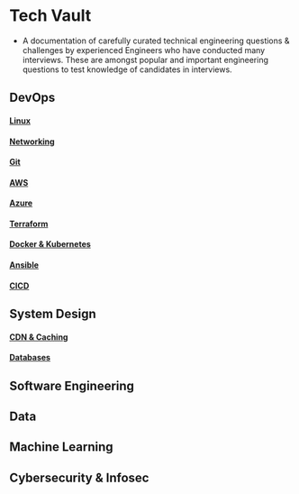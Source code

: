 # Tech Vault

-  A documentation of carefully curated technical engineering questions & challenges by experienced Engineers who have conducted many interviews. These are amongst popular and important engineering questions to test knowledge of candidates in interviews.

## DevOps

#### [Linux](https://moabukar.github.io/tech-vault-site/devops/linux/questions)

#### [Networking](https://moabukar.github.io/tech-vault-site/devops/networking/questions)

#### [Git](https://moabukar.github.io/tech-vault-site/devops/git/questions)

#### [AWS](https://moabukar.github.io/tech-vault-site/devops/aws/questions)

#### [Azure](https://moabukar.github.io/tech-vault-site/devops/aws/questions)

#### [Terraform](https://moabukar.github.io/tech-vault-site/devops/terraform/questions)

#### [Docker & Kubernetes](https://moabukar.github.io/tech-vault-site/devops/docker-k8s/questions)

#### [Ansible](https://moabukar.github.io/tech-vault-site/devops/ansible/questions)

#### [CICD](https://moabukar.github.io/tech-vault-site/devops/cicd/questions)

## System Design

#### [CDN & Caching](https://moabukar.github.io/tech-vault-site/system-design/cdn-caching/questions)

#### [Databases](https://moabukar.github.io/tech-vault-site/system-design/databases/questions)

## Software Engineering

## Data

## Machine Learning

## Cybersecurity & Infosec
